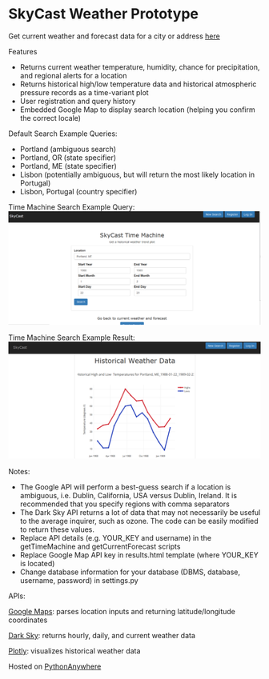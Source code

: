 # SkyCast Weather Prototype

Get current weather and forecast data for a city or address [here](https://goo.gl/XUpm4R)

Features
* Returns current weather temperature, humidity, chance for precipitation, and regional alerts for a location
* Returns historical high/low temperature data and historical atmospheric pressure records as a time-variant plot
* User registration and query history
* Embedded Google Map to display search location (helping you confirm the correct locale)

Default Search Example Queries:
* Portland (ambiguous search)
* Portland, OR (state specifier)
* Portland, ME (state specifier)
* Lisbon (potentially ambiguous, but will return the most likely location in Portugal)
* Lisbon, Portugal (country specifier)

Time Machine Search Example Query:
![ExampleTimeMachine](/static/img/example_search_time_machine.PNG)

Time Machine Search Example Result:
![ExampleTimeMachine](/static/img/example_search_time_machine_return.PNG)


Notes:
* The Google API will perform a best-guess search if a location is ambiguous, i.e. Dublin, California, USA versus Dublin, Ireland. It is recommended that you specify regions with comma separators
* The Dark Sky API returns a lot of data that may not necessarily be useful to the average inquirer, such as ozone. The code can be easily modified to return these values.
* Replace API details (e.g. YOUR_KEY and username) in the getTimeMachine and getCurrentForecast scripts
* Replace Google Map API key in results.html template (where YOUR_KEY is located)
* Change database information for your database (DBMS, database, username, password) in settings.py

APIs:

[Google Maps](https://developers.google.com/maps): parses location inputs and returning latitude/longitude coordinates

[Dark Sky](https://developer.forecast.io): returns hourly, daily, and current weather data

[Plotly](https://plot.ly/): visualizes historical weather data

Hosted on [PythonAnywhere](https://www.pythonanywhere.com/)